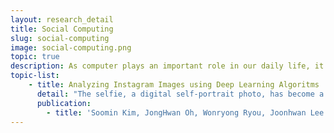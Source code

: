 ```yaml
---
layout: research_detail
title: Social Computing
slug: social-computing
image: social-computing.png
topic: true
description: As computer plays an important role in our daily life, it is becoming also important to understand social interaction within a computerized society. Social Computing is an area of research intersecting computer science and social science to understand and support any sort of social behavior in or through computational systems.
topic-list:
    - title: Analyzing Instagram Images using Deep Learning Algoritms
      detail: "The selfie, a digital self-portrait photo, has become a unique means of self-presentation, with the emergence of image-based social media platforms, such as Instagram. Social cues presented in selfies may influence viewers to form and evaluate impressions toward uploaders, resulting in viewers’ specific social behaviors, as in off-line face-to-face situations. The goal of this study is to understand how facial features, especially facial expressions of emotion, which are known as representative social cues of nonverbal communication, can affect social engagement. We analyze a large-scale set of selfies on Instagram by applying a deep learning-based image analysis algorithm to discover how facial emotions affect the extent to which selfies induce likes and comments.We also conducted in-depth interviews with 14 Instagram users to better understand the underlying motivations of social responses to selfies. Our findings are as follows: (1) Selfies with positive emotional valence invited more frequent likes and comments than those with negative emotional valence. (2) However, our findings also reveal that the effect of facial emotion on social engagement is more complex than mere valence alone. The effect of emotion on social response differed depending on the type of emotion. Happy faces got more likes and comments; surprised faces got fewer likes and comments. (3) Viewers’ implicit motivations for social feedback on selfies were revealed to be impression evaluation and relationship enhancement. Based on these findings, we discuss design implications for driving user response in image-based social media."
      publication:
        - title: 'Soomin Kim, JongHwan Oh, Wonryong Ryou, Joonhwan Lee. Laugh and Grow "Likes": How Facial Emotions in Selfies Affect Social Engagement on Instagram (Under Review)'
---
```

